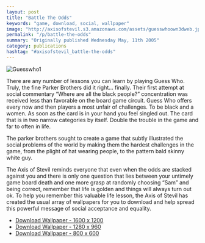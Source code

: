 ```yaml
---
layout: post
title: "Battle The Odds"
keywords: "game, download, social, wallpaper"
image: "http://axisofstevil.s3.amazonaws.com/assets/guesswhoown3dweb.jpg"
permalink: "/p/battle-the-odds"
summary: "Originally published Wednesday May, 11th 2005"
category: publications
hashtag: "#axisofstevil_battle-the-odds"
---
```


[id_1]: http://axisofstevil.s3.amazonaws.com/assets/guesswhoown3dweb.jpg "Guesswho1"
![Guesswho1][id_1]                         

There are any number of lessons you can learn by playing Guess Who. Truly, the fine Parker Brothers did it right… finally. Their first attempt at social commentary “Where are all the black people?” concentration was received less than favorable on the board game circuit. Guess Who offers every now and then players a most unfair of challenges. To be black and a women. As soon as the card is in your hand you feel singled out. The card that is in two narrow categories by itself. Double the trouble in the game and far to often in life.

The parker brothers sought to create a game that subtly illustrated the social problems of the world by making them the hardest challenges in the game, from the plight of hat wearing people, to the pattern bald skinny white guy.

The Axis of Stevil reminds everyone that even when the odds are stacked against you and there is only one question that lies between your untimely game board death and one more grasp at randomly choosing “Sam” and being correct, remember that life is golden and things will always turn out ok. To help you remember this valuable life lesson, the Axis of Stevil has created the usual array of wallpapers for you to download and help spread this powerful message of social acceptance and equality.

- [Download Wallpaper - 1600 x 1200](http://axisofstevil.s3.amazonaws.com/assets/guesswhoown3d1600x1200.jpg)  
- [Download Wallpaper - 1280 x 960](http://axisofstevil.s3.amazonaws.com/assets/guesswhoown3d1280x960.jpg)       
- [Download Wallpaper - 800 x 600](http://axisofstevil.s3.amazonaws.com/assets/guesswhoown3d800x600.jpg)
